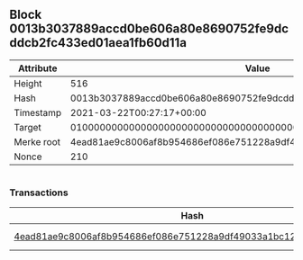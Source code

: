 ## Block 0013b3037889accd0be606a80e8690752fe9dcddcb2fc433ed01aea1fb60d11a

Attribute | Value
--- | ---
Height | 516
Hash | 0013b3037889accd0be606a80e8690752fe9dcddcb2fc433ed01aea1fb60d11a
Timestamp | 2021-03-22T00:27:17+00:00
Target | 0100000000000000000000000000000000000000000000000000000000000000
Merke root | 4ead81ae9c8006af8b954686ef086e751228a9df49033a1bc12e67192608896c
Nonce | 210

```

```

### Transactions

Hash | Amount
--- | ---
[4ead81ae9c8006af8b954686ef086e751228a9df49033a1bc12e67192608896c](4ead81ae9c8006af8b954686ef086e751228a9df49033a1bc12e67192608896c.md) | 10.00000000 SKEPTI 
